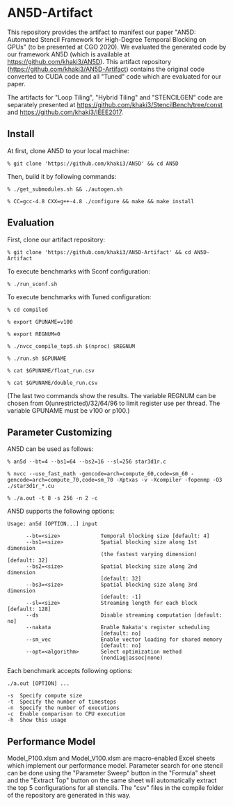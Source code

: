 # AN5D-Artifact

This repository provides the artifact to manifest our paper "AN5D: Automated Stencil Framework for High-Degree Temporal Blocking on GPUs" (to be presented at CGO 2020). We evaluated the generated code by our framework AN5D (which is available at https://github.com/khaki3/AN5D). This artifact repository (https://github.com/khaki3/AN5D-Artifact) contains the original code converted to CUDA code and all "Tuned" code which are evaluated for our paper.

The artifacts for "Loop Tiling", "Hybrid Tiling" and "STENCILGEN" code are separately presented at https://github.com/khaki3/StencilBench/tree/const and https://github.com/khaki3/IEEE2017.

## Install

At first, clone AN5D to your local machine:

```
% git clone 'https://github.com/khaki3/AN5D' && cd AN5D
```

Then, build it by following commands:

```
% ./get_submodules.sh && ./autogen.sh

% CC=gcc-4.8 CXX=g++-4.8 ./configure && make && make install
```

## Evaluation

First, clone our artifact repository:

```
% git clone 'https://github.com/khaki3/AN5D-Artifact' && cd AN5D-Artifact
```

To execute benchmarks with Sconf configuration:

```
% ./run_sconf.sh
```

To execute benchmarks with Tuned configuration:

```
% cd compiled

% export GPUNAME=v100

% export REGNUM=0

% ./nvcc_compile_top5.sh $(nproc) $REGNUM

% ./run.sh $GPUNAME

% cat $GPUNAME/float_run.csv 

% cat $GPUNAME/double_run.csv 
```

(The last two commands show the results. The variable REGNUM can be chosen from 0(unrestricted)/32/64/96 to limit register use per thread. The variable GPUNAME must be v100 or p100.)


## Parameter Customizing

AN5D can be used as follows:

```
% an5d --bt=4 --bs1=64 --bs2=16 --sl=256 star3d1r.c

% nvcc --use_fast_math -gencode=arch=compute_60,code=sm_60 -gencode=arch=compute_70,code=sm_70 -Xptxas -v -Xcompiler -fopenmp -O3 ./star3d1r_*.cu

% ./a.out -t 8 -s 256 -n 2 -c
```

AN5D supports the following options:

```
Usage: an5d [OPTION...] input

      --bt=<size>             Temporal blocking size [default: 4]
      --bs1=<size>            Spatial blocking size along 1st dimension
                              (the fastest varying dimension) [default: 32]
      --bs2=<size>            Spatial blocking size along 2nd dimension
                              [default: 32]
      --bs3=<size>            Spatial blocking size along 3rd dimension
                              [default: -1]
      --sl=<size>             Streaming length for each block [default: 128]
      --ds                    Disable streaming computation [default: no]
      --nakata                Enable Nakata's register scheduling
                              [default: no]
      --sm_vec                Enable vector loading for shared memory
                              [default: no]
      --opt=<algorithm>       Select optimization method
                              (nondiag|assoc|none)
```

Each benchmark accepts following options:

```
./a.out [OPTION] ...

-s	Specify compute size
-t	Specify the number of timesteps
-n	Specify the number of executions
-c	Enable comparison to CPU execution
-h	Show this usage
```

## Performance Model

Model_P100.xlsm and Model_V100.xlsm are macro-enabled Excel sheets which implement our performance model. Parameter search for one stencil can be done using the "Parameter Sweep" button in the "Formula" sheet and the "Extract Top" button on the same sheet will automatically extract the top 5 configurations for all stencils. The "csv" files in the compile folder of the repository are generated in this way.
